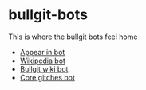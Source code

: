 # bullgit-bots
This is where the bullgit bots feel home

- [Appear in bot](https://github.com/bullgit/bullgit-bots/tree/master/gitter/appearin-bot)
- [Wikipedia bot](https://github.com/bullgit/bullgit-bots/tree/master/gitter/wikibot)
- [Bullgit wiki bot](https://github.com/bullgit/bullgit-bots/tree/master/gitter/bullwiki)
- [Core gitches bot](https://github.com/bullgit/bullgit-bots/tree/master/gitter/core-bot)
